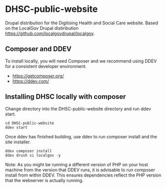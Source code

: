 # DHSC-public-website

Drupal distribution for the Digitising Health and Social Care website. Based on the LocalGov Drupal distiribution https://github.com/localgovdrupal/localgov.

## Composer and DDEV

To install locally, you will need Composer and we recommend using DDEV for a consistent developer environment.

 - https://getcomposer.org/
 - https://ddev.com/

## Installing DHSC locally with composer

Change directory into the DHSC-public-website directory and run ddev start.

```
cd DHSC-public-website
ddev start
```

Once ddev has finished building, use ddev to run composer install and the site installer.

```
ddev composer install
ddev drush si localgov -y
```

Note: As you might be running a different version of PHP on your host machine from the version that DDEV runs, it is advisable to run composer install from within DDEV. This ensures dependencies reflect the PHP version that the webserver is actually running.
